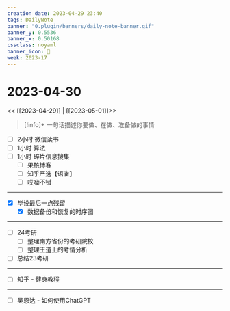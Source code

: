 ```yaml
---
creation date: 2023-04-29 23:40
tags: DailyNote
banner: "0.plugin/banners/daily-note-banner.gif"
banner_y: 0.5536
banner_x: 0.50168
cssclass: noyaml
banner_icon: 💌
week: 2023-17
---
```


# 2023-04-30

<< [[2023-04-29]] | [[2023-05-01]]>>


> [!info]+ 一句话描述你要做、在做、准备做的事情
> 


- [ ] 2小时 微信读书
- [ ] 1小时 算法
- [ ] 1小时 碎片信息搜集
	- [ ] 果核博客
	- [ ] 知乎严选【语雀】
	- [ ] 哎呦不错

---

- [x] 毕设最后一点残留
	- [x] 数据备份和恢复的时序图

---

- [ ] 24考研
	- [ ] 整理南方省份的考研院校
	- [ ] 整理王道上的考情分析
- [ ] 总结23考研

---

- [ ] 知乎 - 健身教程

---

- [ ] 吴恩达 - 如何使用ChatGPT